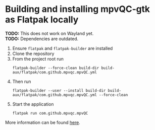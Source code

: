 # Building and installing mpvQC-gtk as Flatpak locally

**TODO:** This does not work on Wayland yet.  
**TODO:** Dependencies are outdated.

1. Ensure `flatpak` and `flatpak-builder` are installed
1. Clone the repository
1. From the project root run 
   ```shell
   flatpak-builder --force-clean build-dir build-aux/flatpak/com.github.mpvqc.mpvQC.yml
   ```
1. Then run
   ```shell
   flatpak-builder --user --install build-dir build-aux/flatpak/com.github.mpvqc.mpvQC.yml --force-clean
    ```
1. Start the application 
   ```shell
   flatpak run com.github.mpvqc.mpvQC
   ```
   
More information can be found [here](https://docs.flatpak.org/en/latest/first-build.html#).